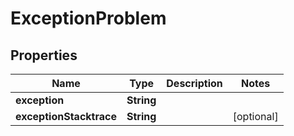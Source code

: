 

# ExceptionProblem

## Properties

Name | Type | Description | Notes
------------ | ------------- | ------------- | -------------
**exception** | **String** |  | 
**exceptionStacktrace** | **String** |  |  [optional]



